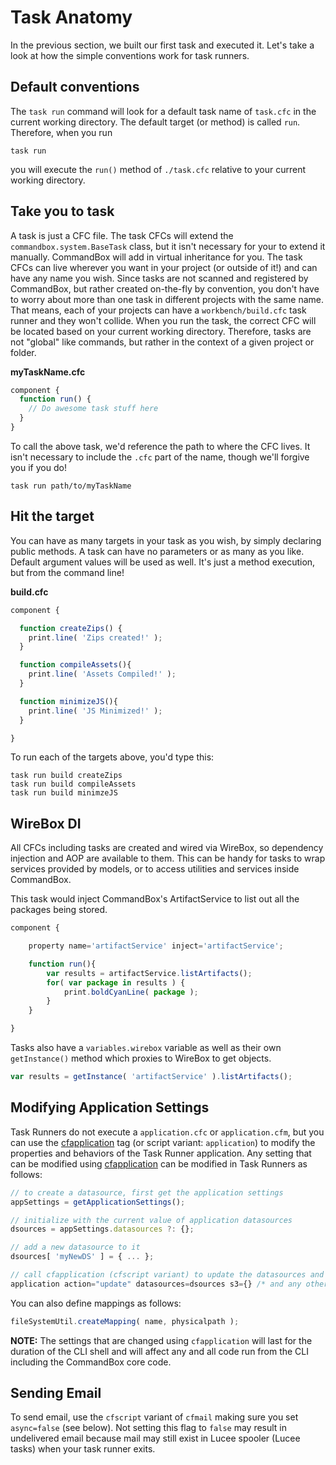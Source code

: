 # Task Anatomy

In the previous section, we built our first task and executed it. Let's take a look at how the simple conventions work for task runners.

## Default conventions

The `task run` command will look for a default task name of `task.cfc` in the current working directory. The default target \(or method\) is called `run`. Therefore, when you run

```text
task run
```

you will execute the `run()` method of `./task.cfc` relative to your current working directory.

## Take you to task

A task is just a CFC file. The task CFCs will extend the `commandbox.system.BaseTask` class, but it isn't necessary for your to extend it manually. CommandBox will add in virtual inheritance for you. The task CFCs can live wherever you want in your project \(or outside of it!\) and can have any name you wish. Since tasks are not scanned and registered by CommandBox, but rather created on-the-fly by convention, you don't have to worry about more than one task in different projects with the same name. That means, each of your projects can have a `workbench/build.cfc` task runner and they won't collide. When you run the task, the correct CFC will be located based on your current working directory. Therefore, tasks are not "global" like commands, but rather in the context of a given project or folder.

**myTaskName.cfc**

```javascript
component {
  function run() {
    // Do awesome task stuff here
  }
}
```

To call the above task, we'd reference the path to where the CFC lives. It isn't necessary to include the `.cfc` part of the name, though we'll forgive you if you do!

```text
task run path/to/myTaskName
```

## Hit the target

You can have as many targets in your task as you wish, by simply declaring public methods. A task can have no parameters or as many as you like. Default argument values will be used as well. It's just a method execution, but from the command line!

**build.cfc**

```javascript
component {

  function createZips() {
    print.line( 'Zips created!' );
  }

  function compileAssets(){
    print.line( 'Assets Compiled!' );
  }

  function minimizeJS(){
    print.line( 'JS Minimized!' );
  }

}
```

To run each of the targets above, you'd type this:

```text
task run build createZips
task run build compileAssets
task run build minimzeJS
```

## WireBox DI

All CFCs including tasks are created and wired via WireBox, so dependency injection and AOP are available to them. This can be handy for tasks to wrap services provided by models, or to access utilities and services inside CommandBox.

This task would inject CommandBox's ArtifactService to list out all the packages being stored.

```javascript
component {

    property name='artifactService' inject='artifactService';

    function run(){
        var results = artifactService.listArtifacts();
        for( var package in results ) {
            print.boldCyanLine( package );
        }
    }

}
```

Tasks also have a `variables.wirebox` variable as well as their own `getInstance()` method which proxies to WireBox to get objects.

```javascript
var results = getInstance( 'artifactService' ).listArtifacts();
```

## Modifying Application Settings

Task Runners do not execute a `application.cfc` or `application.cfm`, but you can use the [cfapplication](https://docs.lucee.org/reference/tags/application.html) tag \(or script variant: `application`\) to modify the properties and behaviors of the Task Runner application. Any setting that can be modified using [cfapplication](https://docs.lucee.org/reference/tags/application.html) can be modified in Task Runners as follows:

```javascript
// to create a datasource, first get the application settings
appSettings = getApplicationSettings();

// initialize with the current value of application datasources
dsources = appSettings.datasources ?: {};

// add a new datasource to it
dsources[ 'myNewDS' ] = { ... };

// call cfapplication (cfscript variant) to update the datasources and set AWS S3 credentials
application action="update" datasources=dsources s3={} /* and any other settings */ ;
```

You can also define mappings as follows:

```javascript
fileSystemUtil.createMapping( name, physicalpath );
```

**NOTE:** The settings that are changed using `cfapplication` will last for the duration of the CLI shell and will affect any and all code run from the CLI including the CommandBox core code.

## Sending Email

To send email, use the `cfscript` variant of `cfmail` making sure you set `async=false` \(see below\). Not setting this flag to `false` may result in undelivered email because mail may still exist in Lucee spooler \(Lucee tasks\) when your task runner exits.

